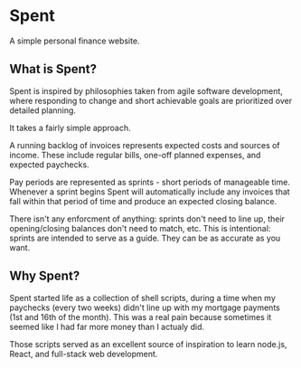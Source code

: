 # Spent

A simple personal finance website.

## What is Spent?

Spent is inspired by philosophies taken from agile software development, where
responding to change and short achievable goals are prioritized over detailed
planning.

It takes a fairly simple approach.

A running backlog of invoices represents expected costs and sources of income.
These include regular bills, one-off planned expenses, and expected paychecks.

Pay periods are represented as sprints - short periods of manageable time.
Whenever a sprint begins Spent will automatically include any invoices that
fall within that period of time and produce an expected closing balance.

There isn't any enforcment of anything: sprints don't need to line up, their
opening/closing balances don't need to match, etc. This is intentional: sprints
are intended to serve as a guide. They can be as accurate as you want.

## Why Spent?

Spent started life as a collection of shell scripts, during a time when my
paychecks (every two weeks) didn't line up with my mortgage payments (1st and
16th of the month). This was a real pain because sometimes it seemed like I had
far more money than I actualy did.

Those scripts served as an excellent source of inspiration to learn node.js,
React, and full-stack web development.
